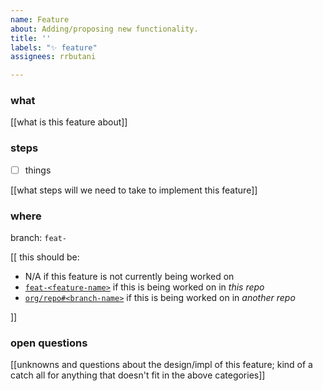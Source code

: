 ```yaml
---
name: Feature
about: Adding/proposing new functionality.
title: ''
labels: "✨ feature"
assignees: rrbutani

---
```


### what

[[what is this feature about]]

### steps
 - [ ] things

[[what steps will we need to take to implement this feature]]

### where
branch: `feat-`

[[
this should be:
 - N/A if this feature is not currently being worked on
 - [`feat-<feature-name>`](tree/feat-feature-name) if this is being worked on in _this repo_
 - [`org/repo#<branch-name>`](https://github.com/org/repo/tree/branch-name) if this is being worked on in _another repo_

]]

### open questions

[[unknowns and questions about the design/impl of this feature; kind of a catch all for anything that doesn't fit in the above categories]]
